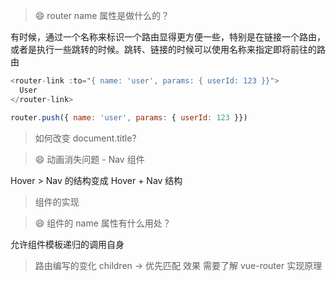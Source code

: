 > 😄 router name 属性是做什么的？

有时候，通过一个名称来标识一个路由显得更方便一些，特别是在链接一个路由，或者是执行一些跳转的时候。跳转、链接的时候可以使用名称来指定即将前往的路由

```JavaScript
<router-link :to="{ name: 'user', params: { userId: 123 }}">
  User
</router-link>

router.push({ name: 'user', params: { userId: 123 }})
```

> 如何改变 document.title?

> 😄 动画消失问题 - Nav 组件

Hover > Nav 的结构变成 Hover + Nav 结构

> <transition></transition> 组件的实现

> 😄 组件的 name 属性有什么用处？

允许组件模板递归的调用自身

> 路由编写的变化 children -> 优先匹配 效果 需要了解 vue-router 实现原理